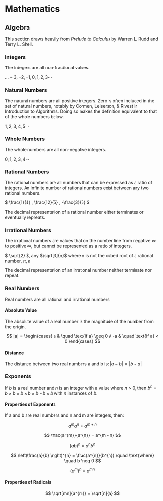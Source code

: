 # Mathematics

## Algebra

This section draws heavily from _Prelude to Calculus_ by Warren L. Rudd and Terry L. Shell.

### Integers
The integers are all non-fractional values.

$`\dots -3, -2, -1, 0, 1, 2, 3 \cdots `$

### Natural Numbers
The natural numbers are all positive integers. Zero is often included in the set of natural numbers, notably by Cormen, Leiserson, & Rivest in Introduction to Algorithms. Doing so makes the definition equivalent to that of the whole numbers below.

$` 1, 2, 3, 4, 5 \cdots `$

### Whole Numbers
The whole numbers are all non-negative integers.

$` 0, 1, 2, 3, 4 \cdots `$

### Rational Numbers
The rational numbers are all numbers that can be expressed as a ratio of integers. An infinite number of rational numbers exist between any two rational numbers.

$` \frac{1}{4} , \frac{12}{5} , -\frac{3}{5}  `$

The decimal representation of a rational number either terminates or eventually repreats.

### Irrational Numbers
The irrational numbers are values that on the number line from negative $`\infty`$ to positive $`\infty`$, but cannot be represented as a ratio of integers.

$` \sqrt{2} `$, any $`\sqrt[3]{n}`$ where n is not the cubed root of a rational number, $` \pi `$, $`e`$

The decimal representation of an irrational number neither terminate nor repeat.

### Real Numbers
Real numbers are all rational and irrational numbers.

#### Absolute Value

The absolute value of a real number is the magnitude of the number from the origin.

$$ |a| =  
    \begin{cases}
      a & \quad \text{if a} \geq 0 \\
      -a & \quad \text{if a} < 0
    \end{cases}
$$

#### Distance

The distance between two real numbers a and b is: $` |a - b| = |b - a| `$

### Exponents
If _b_ is a real number and _n_ is an integer with a value where _n_ > 0, then $` b^{n}`$ = $` b \times b \times b \times b \times b \dotsb b \times b`$ with _n_ instances of _b_.

#### Properties of Exponents

If a and b are real numbers and n and m are integers, then:

$$
a^{m}a^{n} = a^{m+n}
$$

$$
\frac{a^{m}}{a^{n}} = a^{m - n}
$$

$$
(ab)^{n} = a^{n}b^{n}
$$

$$
\left(\frac{a}{b} \right)^{n} = \frac{a^{n}}{b^{n}} \quad \text{where} \quad b \neq 0
$$

$$
(a^{m})^{n} = a^{mn}
$$

#### Properties of Radicals

$$
\sqrt[mn]{a^{m}} = \sqrt[n]{a}
$$

